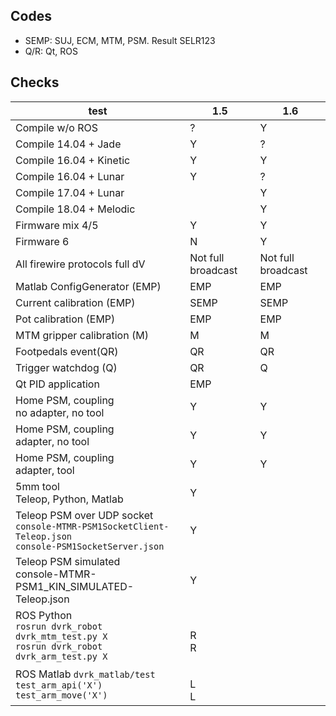 ## Codes
* SEMP: SUJ, ECM, MTM, PSM.  Result SELR123
* Q/R: Qt, ROS

## Checks
| test | 1.5 | 1.6 |
|------|-----|-----|
|Compile w/o ROS                |?|Y|
|Compile 14.04 + Jade           |Y|?|
|Compile 16.04 + Kinetic        |Y|Y|
|Compile 16.04 + Lunar          |Y|?|
|Compile 17.04 + Lunar          | |Y|
|Compile 18.04 + Melodic        | |Y|
|Firmware mix 4/5               |Y|Y|
|Firmware 6                     |N|Y|
|All firewire protocols full dV |Not full broadcast|Not full broadcast|
|Matlab ConfigGenerator (EMP)   |EMP|EMP|
|Current calibration (EMP)      |SEMP|SEMP|
|Pot calibration (EMP)          |EMP|EMP|
|MTM gripper calibration (M)    |M|M|
|Footpedals event(QR)           |QR|QR|
|Trigger watchdog (Q)           |QR|Q|
|Qt PID application             |EMP|
|Home PSM, coupling<br>no adapter, no tool |Y|Y|
|Home PSM, coupling<br>adapter, no tool    |Y|Y|
|Home PSM, coupling<br>adapter, tool       |Y|Y|
|5mm tool<br>Teleop, Python, Matlab        |Y|
|Teleop PSM over UDP socket<br>`console-MTMR-PSM1SocketClient-Teleop.json`<br>`console-PSM1SocketServer.json`|Y|
|Teleop PSM simulated<br>console-MTMR-PSM1_KIN_SIMULATED-Teleop.json|Y|
|ROS Python<br>`rosrun dvrk_robot dvrk_mtm_test.py X`<br>`rosrun dvrk_robot dvrk_arm_test.py X`| <br>R<br>R|
|ROS Matlab `dvrk_matlab/test`<br>`test_arm_api('X')`<br>`test_arm_move('X')`| <br>L<br>L |